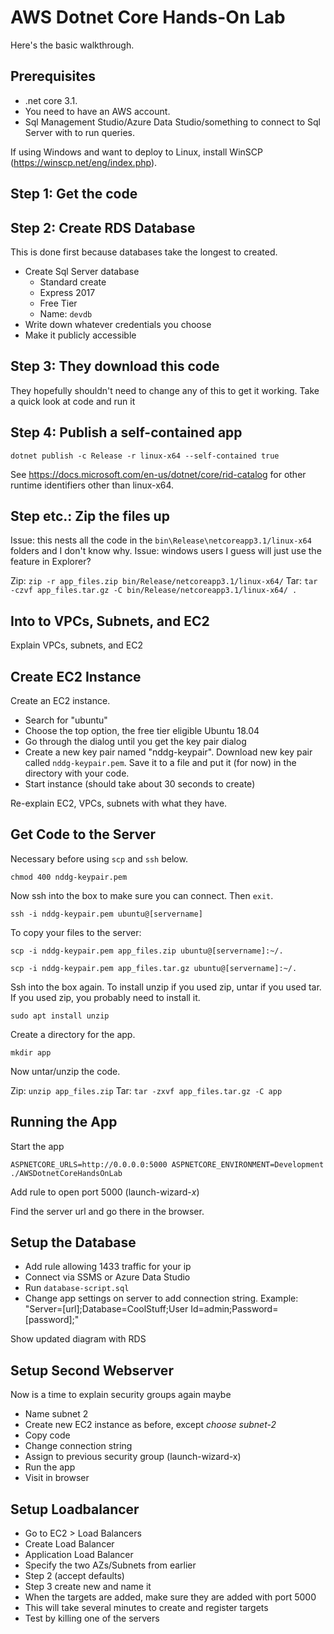 # AWS Dotnet Core Hands-On Lab

Here's the basic walkthrough.

## Prerequisites

* .net core 3.1.
* You need to have an AWS account.
* Sql Management Studio/Azure Data Studio/something to connect to Sql Server with to run queries.

If using Windows and want to deploy to Linux, install WinSCP (https://winscp.net/eng/index.php).

## Step 1: Get the code

## Step 2: Create RDS Database

This is done first because databases take the longest to created.

* Create Sql Server database
    - Standard create
    - Express 2017
    - Free Tier
    - Name: `devdb`
* Write down whatever credentials you choose
* Make it publicly accessible


## Step 3: They download this code

They hopefully shouldn't need to change any of this to get it working.
Take a quick look at code and run it

## Step 4: Publish a self-contained app

`dotnet publish -c Release -r linux-x64 --self-contained true`

See https://docs.microsoft.com/en-us/dotnet/core/rid-catalog for other runtime identifiers other than linux-x64.

## Step etc.: Zip the files up

Issue: this nests all the code in the `bin\Release\netcoreapp3.1/linux-x64` folders and I don't know why.
Issue: windows users I guess will just use the feature in Explorer?

Zip: `zip -r app_files.zip bin/Release/netcoreapp3.1/linux-x64/`
Tar: `tar -czvf app_files.tar.gz -C bin/Release/netcoreapp3.1/linux-x64/ .`

## Into to VPCs, Subnets, and EC2

Explain VPCs, subnets, and EC2

## Create EC2 Instance

Create an EC2 instance.

* Search for "ubuntu"
* Choose the top option, the free tier eligible Ubuntu 18.04
* Go through the dialog until you get the key pair dialog
* Create a new key pair named "nddg-keypair". Download new key pair called `nddg-keypair.pem`. Save it to a file and put it (for now) in the directory with your code.
* Start instance (should take about 30 seconds to create)

Re-explain EC2, VPCs, subnets with what they have.

## Get Code to the Server

Necessary before using `scp` and `ssh` below.

`chmod 400 nddg-keypair.pem`

Now ssh into the box to make sure you can connect. Then `exit`.

`ssh -i nddg-keypair.pem ubuntu@[servername]`

To copy your files to the server:

`scp -i nddg-keypair.pem app_files.zip ubuntu@[servername]:~/.`

`scp -i nddg-keypair.pem app_files.tar.gz ubuntu@[servername]:~/.`

Ssh into the box again. To install unzip if you used zip, untar if you used tar. If you used zip, you probably need to install it.

`sudo apt install unzip`

Create a directory for the app.

`mkdir app`

Now untar/unzip the code.

Zip: `unzip app_files.zip`
Tar: `tar -zxvf app_files.tar.gz -C app`

## Running the App

Start the app

`ASPNETCORE_URLS=http://0.0.0.0:5000 ASPNETCORE_ENVIRONMENT=Development ./AWSDotnetCoreHandsOnLab`

Add rule to open port 5000 (launch-wizard-*x*)

Find the server url and go there in the browser.

## Setup the Database

* Add rule allowing 1433 traffic for your ip
* Connect via SSMS or Azure Data Studio
* Run `database-script.sql`
* Change app settings on server to add connection string. Example: "Server=[url];Database=CoolStuff;User Id=admin;Password=[password];"


Show updated diagram with RDS

## Setup Second Webserver

Now is a time to explain security groups again maybe

* Name subnet 2
* Create new EC2 instance as before, except *choose subnet-2*
* Copy code
* Change connection string
* Assign to previous security group (launch-wizard-x)
* Run the app
* Visit in browser


## Setup Loadbalancer

* Go to EC2 > Load Balancers
* Create Load Balancer
* Application Load Balancer
* Specify the two AZs/Subnets from earlier
* Step 2 (accept defaults)
* Step 3 create new and name it
* When the targets are added, make sure they are added with port 5000
* This will take several minutes to create and register targets
* Test by killing one of the servers

